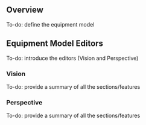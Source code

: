 ## Overview

To-do: define the equipment model

## Equipment Model Editors

To-do: introduce the editors (Vision and Perspective)

### Vision

To-do: provide a summary of all the sections/features

### Perspective

To-do: provide a summary of all the sections/features
